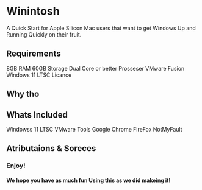 # Winintosh
A Quick Start for Apple Silicon Mac users that want to get Windows Up and Running Quickly on their fruit.

## Requirements
8GB RAM
60GB Storage
Dual Core or better Prosseser
VMware Fusion
Windows 11 LTSC Licance

## Why tho

## Whats Included
Windowss 11 LTSC
VMware Tools
Google Chrome
FireFox
NotMyFault


## Atributaions & Soreces

### Enjoy! 
#### We hope you have as much fun Using this as we did makeing it!

